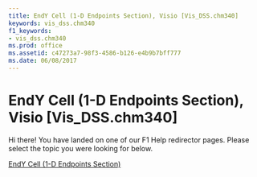 ```yaml
---
title: EndY Cell (1-D Endpoints Section), Visio [Vis_DSS.chm340]
keywords: vis_dss.chm340
f1_keywords:
- vis_dss.chm340
ms.prod: office
ms.assetid: c47273a7-98f3-4586-b126-e4b9b7bff777
ms.date: 06/08/2017
---
```



# EndY Cell (1-D Endpoints Section), Visio [Vis_DSS.chm340]

Hi there! You have landed on one of our F1 Help redirector pages. Please select the topic you were looking for below.

[EndY Cell (1-D Endpoints Section)](http://msdn.microsoft.com/library/3fbfa4bc-7792-b6d9-d549-4602d252c293%28Office.15%29.aspx)

